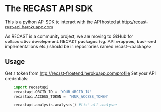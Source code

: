 # The RECAST API SDK

This is a python API SDK to interact with the API hosted at
http://recast-rest-api.herokuapp.com

As RECAST is a community project, we are moving to GitHub for collaborative development.
RECAST packages (eg. API wrappers, back-end implementations etc.) should be in repositories named recast-\<package\>

## Usage

Get  a token from http://recast-frontend.herokuapp.com/profile
Set your API credentials:

````python
	import recastapi
	recastapi.ORCID_ID = 'YOUR_ORCID_ID'
	recastapi.ACCESS_TOKEN = 'YOUR_ACCESS_TOKEN'

	recastapi.analysis.analysis() #list all analyses
````